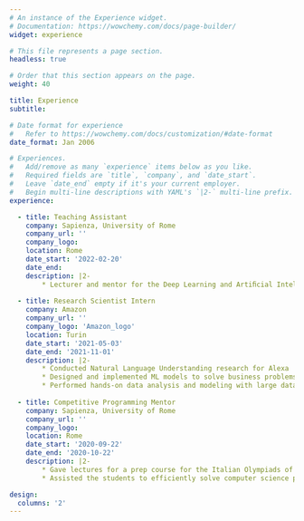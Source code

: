 ```yaml
---
# An instance of the Experience widget.
# Documentation: https://wowchemy.com/docs/page-builder/
widget: experience

# This file represents a page section.
headless: true

# Order that this section appears on the page.
weight: 40

title: Experience
subtitle:

# Date format for experience
#   Refer to https://wowchemy.com/docs/customization/#date-format
date_format: Jan 2006

# Experiences.
#   Add/remove as many `experience` items below as you like.
#   Required fields are `title`, `company`, and `date_start`.
#   Leave `date_end` empty if it's your current employer.
#   Begin multi-line descriptions with YAML's `|2-` multi-line prefix.
experience:

  - title: Teaching Assistant
    company: Sapienza, University of Rome
    company_url: ''
    company_logo: 
    location: Rome
    date_start: '2022-02-20'
    date_end: 
    description: |2-
        * Lecturer and mentor for the Deep Learning and Artiﬁcial Intelligence course
  
  - title: Research Scientist Intern
    company: Amazon
    company_url: ''
    company_logo: 'Amazon_logo'
    location: Turin
    date_start: '2021-05-03'
    date_end: '2021-11-01'
    description: |2- 
        * Conducted Natural Language Understanding research for Alexa
        * Designed and implemented ML models to solve business problems
        * Performed hands-on data analysis and modeling with large data sets
        
  - title: Competitive Programming Mentor
    company: Sapienza, University of Rome
    company_url: ''
    company_logo: 
    location: Rome
    date_start: '2020-09-22'
    date_end: '2020-10-22'
    description: |2- 
        * Gave lectures for a prep course for the Italian Olympiads of Informatics
        * Assisted the students to efficiently solve computer science problems

design:
  columns: '2'
---
```

